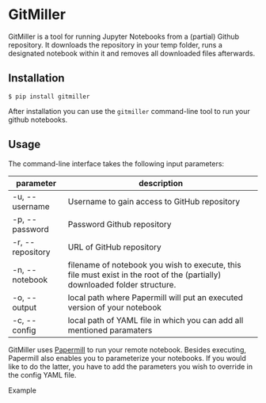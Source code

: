 
# GitMiller

GitMiller is a tool for running Jupyter Notebooks from a (partial) Github repository. It downloads the repository in your temp folder, runs a designated notebook within it and removes all downloaded files afterwards.

## Installation

`$ pip install gitmiller`

After installation you can use the `gitmiller` command-line tool to run your github notebooks.

## Usage

The command-line interface takes the following input parameters:

| parameter | description |
| --- | --- |
| -u, --username | Username to gain access to GitHub repository |
| -p, --password | Password Github repository |
| -r, --repository | URL of GitHub repository |
| -n, --notebook | filename of notebook you wish to execute, this file must exist in the root of the (partially) downloaded folder structure.|
| -o, --output | local path where Papermill will put an executed version of your notebook |
| -c, --config | local path of YAML file in which you can add all mentioned paramaters |

GitMiller uses [Papermill](https://github.com/nteract/papermill) to run your remote notebook. Besides executing, Papermill also enables you to parameterize your notebooks. If you would like to do the latter, you have to add the parameters you wish to override in the config YAML file.

Example